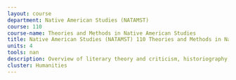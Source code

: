 ```yaml
---
layout: course 
department: Native American Studies (NATAMST)
course: 110
course-name: Theories and Methods in Native American Studies
title: Native American Studies (NATAMST) 110 Theories and Methods in Native American Studies
units: 4
tools: nan
description: Overview of literary theory and criticism, historiography, and social sciences theories and methods useful in the study of Native American literature, history and contemporary tribal groups. Course will develop skills of information gathering and development of theories that structure information.
cluster: Humanities
---
```

